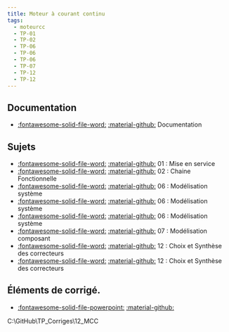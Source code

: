 ```yaml
---
title: Moteur à courant continu 
tags:
  - moteurcc
  - TP-01
  - TP-02
  - TP-06
  - TP-06
  - TP-06
  - TP-07
  - TP-12
  - TP-12
---
```


[comment]: <> (Généré automatiquement par make_page_systemes.py, creation_fichiers_systemes)

## Documentation 
- [:fontawesome-solid-file-word:](https://github.com/xpessoles/TP_Documents_PSI/raw/master/12_MoteurCC_3Sigma/12_MoteurCC_DocumentsRessources.docx) [:material-github:](https://github.com/xpessoles/TP_Documents_PSI/tree/master/12_MoteurCC_3Sigma)   Documentation 

## Sujets 
- [:fontawesome-solid-file-word:](https://github.com/xpessoles/TP_Sujets/raw/main/01_MiseEnService/12_MoteurCC_01_MiseEnService_Arduino.docx) [:material-github:](https://github.com/xpessoles/TP_Sujets/tree/main/01_MiseEnService) 01 : Mise en service
- [:fontawesome-solid-file-word:](https://github.com/xpessoles/TP_Sujets/raw/main/02_ChaineFonctionnelle/12_MoteurCC_02_ChaineFonctionnelle.docx) [:material-github:](https://github.com/xpessoles/TP_Sujets/tree/main/02_ChaineFonctionnelle) 02 : Chaine Fonctionnelle
- [:fontawesome-solid-file-word:](https://github.com/xpessoles/TP_Sujets/raw/main/06_Modelisation_Systeme/12_MoteurCC_06_Modelisation_Systeme_01.docx) [:material-github:](https://github.com/xpessoles/TP_Sujets/tree/main/06_Modelisation_Systeme) 06 : Modélisation système
- [:fontawesome-solid-file-word:](https://github.com/xpessoles/TP_Sujets/raw/main/06_Modelisation_Systeme/12_MoteurCC_06_Modelisation_Systeme_02.docx) [:material-github:](https://github.com/xpessoles/TP_Sujets/tree/main/06_Modelisation_Systeme) 06 : Modélisation système
- [:fontawesome-solid-file-word:](https://github.com/xpessoles/TP_Sujets/raw/main/06_Modelisation_Systeme_Comportement/12_MoteurCC_06_Modelisation_Comportement.docx) [:material-github:](https://github.com/xpessoles/TP_Sujets/tree/main/06_Modelisation_Systeme_Comportement) 06 : Modélisation système
- [:fontawesome-solid-file-word:](https://github.com/xpessoles/TP_Sujets/raw/main/07_Modelisation_Composant/12_MoteurCC_07_Modelisation_Composants.docx) [:material-github:](https://github.com/xpessoles/TP_Sujets/tree/main/07_Modelisation_Composant) 07 : Modélisation composant
- [:fontawesome-solid-file-word:](https://github.com/xpessoles/TP_Sujets/raw/main/12_ChoixSyntheseCorrecteur/12_MoteurCC_12_ChoixSyntheseCorrecteur.docx) [:material-github:](https://github.com/xpessoles/TP_Sujets/tree/main/12_ChoixSyntheseCorrecteur) 12 : Choix et Synthèse des correcteurs
- [:fontawesome-solid-file-word:](https://github.com/xpessoles/TP_Sujets/raw/main/12_ChoixSyntheseCorrecteur/12_MoteurCC_12_ChoixSyntheseCorrecteur_Arduino.docx) [:material-github:](https://github.com/xpessoles/TP_Sujets/tree/main/12_ChoixSyntheseCorrecteur) 12 : Choix et Synthèse des correcteurs


## Éléments de corrigé.

- [:fontawesome-solid-file-powerpoint:](https://github.com/xpessoles/TP_Corriges/raw/main/12_MCC/12_MCC_Corrige.pptx) [:material-github:](https://github.com/xpessoles/TP_Corriges/tree/main/12_MCC) 

C:\GitHub\TP_Corriges\12_MCC